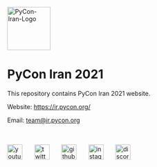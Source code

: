 <img src="https://avatars.githubusercontent.com/u/93388607?s=200&v=4" alt="PyCon-Iran-Logo" width="100"></image>

# PyCon Iran 2021

This repository contains PyCon Iran 2021 website.

Website: https://ir.pycon.org/

Email: team@ir.pycon.org

<br/>
<br/>
<a href="https://www.youtube.com/channel/UC4h9WMROnH__sbdzOBW6l_w/featured"><img src="https://seeklogo.com/images/Y/youtube-2017-icon-logo-D1FE045118-seeklogo.com.png" alt="youtube-Logo" width="35"></img></a>
&nbsp;
&nbsp;
&nbsp;
<a href="https://twitter.com/pyconir"><img src="https://seeklogo.com/images/T/twitter-2012-positive-logo-916EDF1309-seeklogo.com.png" alt="twitter-Logo" width="35"></img></a>
&nbsp;
&nbsp;
&nbsp;
<a href="https://github.com/pyconir"><img src="https://seeklogo.com/images/G/github-logo-5F384D0265-seeklogo.com.png" alt="github-Logo" width="35"></img></a>
&nbsp;
&nbsp;
&nbsp;
<a href="https://instagram.com/pyconir/"><img src="https://seeklogo.com/images/I/instagram-new-2016-logo-D9D42A0AD4-seeklogo.com.png" alt="instagram-Logo" width="35"></img></a>
&nbsp;
&nbsp;
&nbsp;
<a href="https://discord.gg/Z48FsGfhmv"><img src="https://seeklogo.com/images/D/discord-color-logo-E5E6DFEF80-seeklogo.com.png" alt="discord-Logo" width="35"></img></a>
